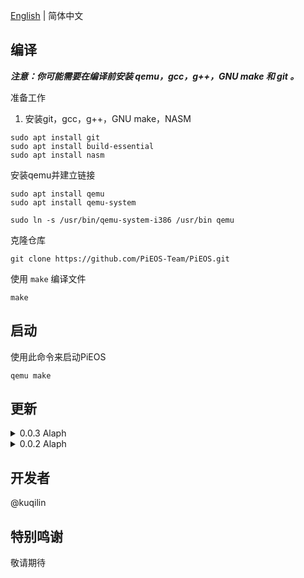 [English](README.md) | 简体中文

## 编译


<i><strong> 注意：你可能需要在编译前安装 qemu，gcc，g++，GNU make 和 git 。</strong></i>

准备工作

1. 安装git，gcc，g++，GNU make，NASM

```bush
sudo apt install git
sudo apt install build-essential
sudo apt install nasm
```


安装qemu并建立链接


```bush
sudo apt install qemu
sudo apt install qemu-system

sudo ln -s /usr/bin/qemu-system-i386 /usr/bin qemu
```


克隆仓库


```bush
git clone https://github.com/PiEOS-Team/PiEOS.git
```


使用 `make` 编译文件


```bush
make
```


## 启动


使用此命令来启动PiEOS

```bush
qemu make
```


## 更新


<details>


<summary>0.0.3 Alaph</summary>


- 增加输入输出函数


- 移除了HIM :)


</details>


<details>


<summary>0.0.2 Alaph</summary>

- 修复了无法编译的问题（缺少floppy.img）

</details>


## 开发者

@kuqilin

## 特别鸣谢

敬请期待




